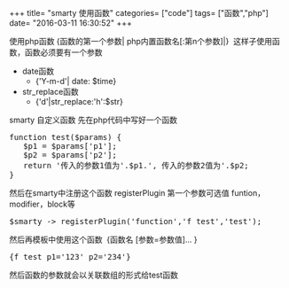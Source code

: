 +++
title= "smarty 使用函数"
categories= ["code"]
tags= ["函数","php"]
date= "2016-03-11 16:30:52"
+++

使用php函数
{函数的第一个参数| php内置函数名[:第n个参数]|}  这样子使用函数，函数必须要有一个参数
<ul>
	<li>date函数
<ul>
	<li>{'Y-m-d'| date: $time}</li>
</ul>
</li>
	<li>str_replace函数
<ul>
	<li>{'d'|str_replace:'h':$str}</li>
</ul>
</li>
</ul>
smarty 自定义函数
先在php代码中写好一个函数
<pre>function test($params) {
   $p1 = $params['p1'];
   $p2 = $params['p2'];
   return '传入的参数1值为'.$p1.', 传入的参数2值为'.$p2;
}</pre>
然后在smarty中注册这个函数 registerPlugin 第一个参数可选值 funtion，modifier，block等
<pre>$smarty -&gt; registerPlugin('function','f_test','test');</pre>
然后再模板中使用这个函数  {函数名 [参数=参数值]... }
<pre>{f_test p1='123' p2='234'}</pre>
然后函数的参数就会以关联数组的形式给test函数
